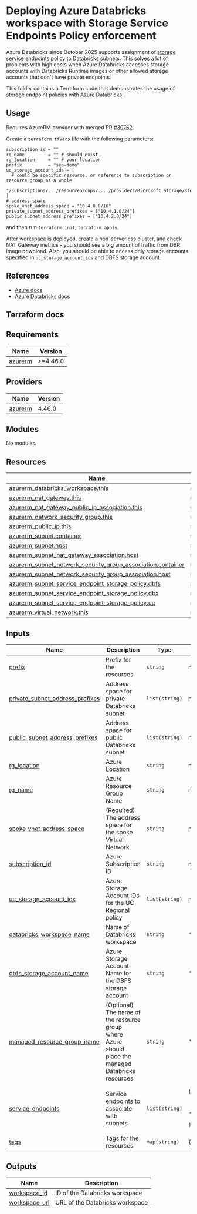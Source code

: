 # Deploying Azure Databricks workspace with Storage Service Endpoints Policy enforcement

Azure Databricks since October 2025 supports assignment of [storage service endpoints policy to Databricks subnets](https://learn.microsoft.com/en-us/azure/databricks/security/network/classic/service-endpoints).  This solves a lot of problems with high costs when Azure Databricks accesses storage accounts with Databricks Runtime images or other allowed storage accounts that don't have private endpoints. 

This folder contains a Terraform code that demonstrates the usage of storage endpoint policies with Azure Databricks.

## Usage

Requires AzureRM provider with merged PR [#30762](https://github.com/hashicorp/terraform-provider-azurerm/pull/30762).

Create a `terraform.tfvars` file with the following parameters:

```hcl
subscription_id = ""
rg_name         = "" # should exist
rg_location     = "" # your location
prefix          = "sep-demo"
uc_storage_account_ids = [
  # could be specific resource, or reference to subscription or resource group as a whole
  "/subscriptions/.../resourceGroups/..../providers/Microsoft.Storage/storageAccounts/<storage_account>"
]
# address space
spoke_vnet_address_space = "10.4.0.0/16"
private_subnet_address_prefixes = ["10.4.1.0/24"]
public_subnet_address_prefixes = ["10.4.2.0/24"]
```

and then run `terraform init`, `terraform apply`.

After workspace is deployed, create a non-serverless cluster, and check NAT Gateway metrics - you should see a big amount of traffic from DBR image download. Also, you should be able to access only storage accounts specified in `uc_storage_account_ids` and DBFS storage account.

## References

* [Azure docs](https://learn.microsoft.com/en-us/azure/virtual-network/virtual-network-service-endpoint-policies-overview)
* [Azure Databricks docs](https://learn.microsoft.com/en-us/azure/databricks/security/network/classic/service-endpoints)

## Terraform docs

<!-- BEGIN_TF_DOCS -->
## Requirements

| Name | Version |
|------|---------|
| <a name="requirement_azurerm"></a> [azurerm](#requirement\_azurerm) | >=4.46.0 |

## Providers

| Name | Version |
|------|---------|
| <a name="provider_azurerm"></a> [azurerm](#provider\_azurerm) | 4.46.0 |

## Modules

No modules.

## Resources

| Name | Type |
|------|------|
| [azurerm_databricks_workspace.this](https://registry.terraform.io/providers/hashicorp/azurerm/latest/docs/resources/databricks_workspace) | resource |
| [azurerm_nat_gateway.this](https://registry.terraform.io/providers/hashicorp/azurerm/latest/docs/resources/nat_gateway) | resource |
| [azurerm_nat_gateway_public_ip_association.this](https://registry.terraform.io/providers/hashicorp/azurerm/latest/docs/resources/nat_gateway_public_ip_association) | resource |
| [azurerm_network_security_group.this](https://registry.terraform.io/providers/hashicorp/azurerm/latest/docs/resources/network_security_group) | resource |
| [azurerm_public_ip.this](https://registry.terraform.io/providers/hashicorp/azurerm/latest/docs/resources/public_ip) | resource |
| [azurerm_subnet.container](https://registry.terraform.io/providers/hashicorp/azurerm/latest/docs/resources/subnet) | resource |
| [azurerm_subnet.host](https://registry.terraform.io/providers/hashicorp/azurerm/latest/docs/resources/subnet) | resource |
| [azurerm_subnet_nat_gateway_association.host](https://registry.terraform.io/providers/hashicorp/azurerm/latest/docs/resources/subnet_nat_gateway_association) | resource |
| [azurerm_subnet_network_security_group_association.container](https://registry.terraform.io/providers/hashicorp/azurerm/latest/docs/resources/subnet_network_security_group_association) | resource |
| [azurerm_subnet_network_security_group_association.host](https://registry.terraform.io/providers/hashicorp/azurerm/latest/docs/resources/subnet_network_security_group_association) | resource |
| [azurerm_subnet_service_endpoint_storage_policy.dbfs](https://registry.terraform.io/providers/hashicorp/azurerm/latest/docs/resources/subnet_service_endpoint_storage_policy) | resource |
| [azurerm_subnet_service_endpoint_storage_policy.dbx](https://registry.terraform.io/providers/hashicorp/azurerm/latest/docs/resources/subnet_service_endpoint_storage_policy) | resource |
| [azurerm_subnet_service_endpoint_storage_policy.uc](https://registry.terraform.io/providers/hashicorp/azurerm/latest/docs/resources/subnet_service_endpoint_storage_policy) | resource |
| [azurerm_virtual_network.this](https://registry.terraform.io/providers/hashicorp/azurerm/latest/docs/resources/virtual_network) | resource |

## Inputs

| Name | Description | Type | Default | Required |
|------|-------------|------|---------|:--------:|
| <a name="input_prefix"></a> [prefix](#input\_prefix) | Prefix for the resources | `string` | n/a | yes |
| <a name="input_private_subnet_address_prefixes"></a> [private\_subnet\_address\_prefixes](#input\_private\_subnet\_address\_prefixes) | Address space for private Databricks subnet | `list(string)` | n/a | yes |
| <a name="input_public_subnet_address_prefixes"></a> [public\_subnet\_address\_prefixes](#input\_public\_subnet\_address\_prefixes) | Address space for public Databricks subnet | `list(string)` | n/a | yes |
| <a name="input_rg_location"></a> [rg\_location](#input\_rg\_location) | Azure Location | `string` | n/a | yes |
| <a name="input_rg_name"></a> [rg\_name](#input\_rg\_name) | Azure Resource Group Name | `string` | n/a | yes |
| <a name="input_spoke_vnet_address_space"></a> [spoke\_vnet\_address\_space](#input\_spoke\_vnet\_address\_space) | (Required) The address space for the spoke Virtual Network | `string` | n/a | yes |
| <a name="input_subscription_id"></a> [subscription\_id](#input\_subscription\_id) | Azure Subscription ID | `string` | n/a | yes |
| <a name="input_uc_storage_account_ids"></a> [uc\_storage\_account\_ids](#input\_uc\_storage\_account\_ids) | Azure Storage Account IDs for the UC Regional policy | `list(string)` | n/a | yes |
| <a name="input_databricks_workspace_name"></a> [databricks\_workspace\_name](#input\_databricks\_workspace\_name) | Name of Databricks workspace | `string` | `""` | no |
| <a name="input_dbfs_storage_account_name"></a> [dbfs\_storage\_account\_name](#input\_dbfs\_storage\_account\_name) | Azure Storage Account Name for the DBFS storage account | `string` | `""` | no |
| <a name="input_managed_resource_group_name"></a> [managed\_resource\_group\_name](#input\_managed\_resource\_group\_name) | (Optional) The name of the resource group where Azure should place the managed Databricks resources | `string` | `""` | no |
| <a name="input_service_endpoints"></a> [service\_endpoints](#input\_service\_endpoints) | Service endpoints to associate with subnets | `list(string)` | <pre>[<br/>  "Microsoft.EventHub",<br/>  "Microsoft.Storage",<br/>  "Microsoft.AzureActiveDirectory",<br/>  "Microsoft.Sql"<br/>]</pre> | no |
| <a name="input_tags"></a> [tags](#input\_tags) | Tags for the resources | `map(string)` | `{}` | no |

## Outputs

| Name | Description |
|------|-------------|
| <a name="output_workspace_id"></a> [workspace\_id](#output\_workspace\_id) | ID of the Databricks workspace |
| <a name="output_workspace_url"></a> [workspace\_url](#output\_workspace\_url) | URL of the Databricks workspace |
<!-- END_TF_DOCS -->
